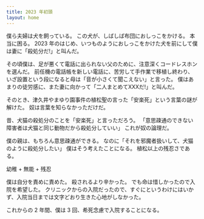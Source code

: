 ```yaml
---
title: 2023 年初頭
layout: home
---
```

僕ら夫婦は犬を飼っている。
この犬が、しばしば布団におしっこをかける。
本当に困る。
2023 年のはじめ、いつものようにおしっこをかけた犬を前にして僕は妻に「殺処分だ!」と叫んだ。

その頃僕は、足が悪くて電話に出られない父のために、注意深くコードレスホンを選んだ。
前任機の電話帳を新しい電話に、苦労して手作業で移植し終わり、いざ設置という段になると母は「音が小さくて聞こえない」と言った。
僕はあまりの徒労感に、また妻に向かって「二人まとめてXXXだ!」と叫んだ。

そのとき、津久井やまゆり園事件の植松聖の言った「安楽死」という言葉の謎が解けた。
奴は言葉を知らなかっただけだ。

昔、犬猫の殺処分のことを「安楽死」と言っただろう。
「意思疎通のできない障害者は犬猫と同じ動物だから殺処分していい」
これが奴の論理だ。

僕の親は、もちろん意思疎通ができる。
なのに「それを邪魔者扱いして、犬猫のように殺処分したい」
僕はそう考えたことになる。
植松以上の残忍さである。

幼稚 + 無能 + 残忍

僕は自分を責めに責めた。
殺されるより辛かった。
でも命は惜しかったので入院を希望した。
クリニックからの入院だったので、すぐにというわけにはいかず、入院当日までは文字どおり生きた心地がしなかった。

これからの 2 年間、僕は 3 回、希死念慮で入院することになる。

